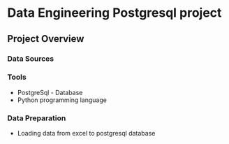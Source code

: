# Data Engineering Postgresql project

## Project Overview


### Data Sources


### Tools
- PostgreSql - Database
- Python programming language

### Data Preparation
- Loading data from excel to postgresql database

